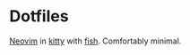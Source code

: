 # Dotfiles

[Neovim](https://github.com/neovim/neovim) in [kitty](https://github.com/kovidgoyal/kitty) with [fish](https://github.com/fish-shell/fish-shell). Comfortably minimal.